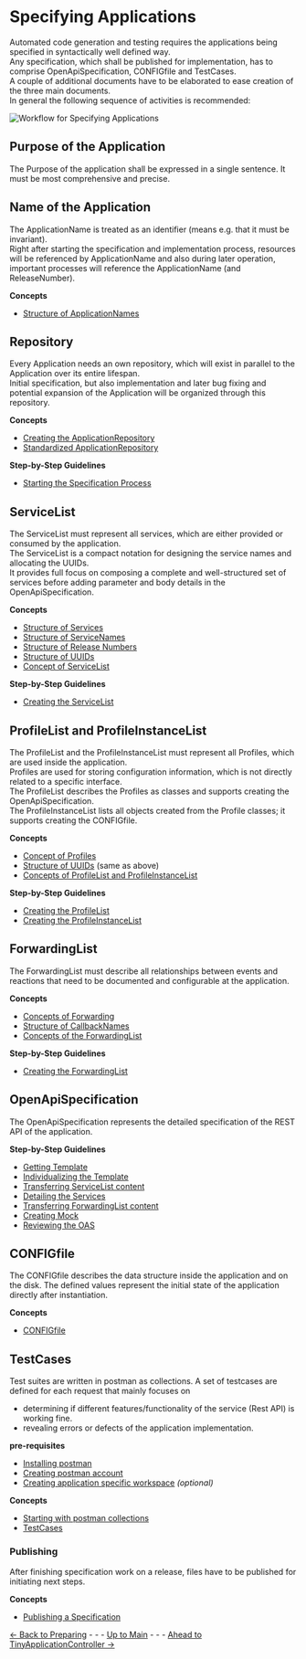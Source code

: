 # Specifying Applications

Automated code generation and testing requires the applications being specified in syntactically well defined way.  
Any specification, which shall be published for implementation, has to comprise OpenApiSpecification, CONFIGfile and TestCases.  
A couple of additional documents have to be elaborated to ease creation of the three main documents.  
In general the following sequence of activities is recommended:

![Workflow for Specifying Applications](https://www.plantuml.com/plantuml/png/bPBHJiCm34NV-Gh_0UzZcZOLTPg4rgf5uZdhdCqYZOEJhXfVZpiGb4qLuYrophsvjhECoKZgMWSlBA_MSG-M1Ug03Tap-GEiGd3Kc4Jiuzrith1ZcQq5qIyUqPB7CL7q7cL-Vu4M3pTuR8Hs26KdWIC2MqZ7N_efQUQCQ1x8Ex_NK9FOaGVVaU7Mj3X5L_ZMOKoNXaUI2ZKS9PRpv3FS1eS9eKOvKODF5DEVR2bioVsBtNZTZh_n_yPobjx8C921q1kTC1qyPCKstwm7XvzQ4T2l0dqkzgjJlQrr8o71iyuXCn6ZbYey4VPwo3NKEyArfEnsZkBnkhv4lzT_z040 "Workflow for Specifying Applications")


## Purpose of the Application

The Purpose of the application shall be expressed in a single sentence. It must be most comprehensive and precise.  


## Name of the Application

The ApplicationName is treated as an identifier (means e.g. that it must be invariant).  
Right after starting the specification and implementation process, resources will be referenced by ApplicationName and also during later operation, important processes will reference the ApplicationName (and ReleaseNumber).  

**Concepts**
* [Structure of ApplicationNames](./StructureOfApplicationNames/StructureOfApplicationNames.md)


## Repository

Every Application needs an own repository, which will exist in parallel to the Application over its entire lifespan.  
Initial specification, but also implementation and later bug fixing and potential expansion of the Application will be organized through this repository.  

**Concepts**
* [Creating the ApplicationRepository](./CreatingApplicationRepository/CreatingApplicationRepository.md)
* [Standardized ApplicationRepository](./StandardizedApplicationRepository/StandardizedApplicationRepository.md)

**Step-by-Step Guidelines**
* [Starting the Specification Process](./StartingToSpecify/StartingToSpecify.md)


## ServiceList

The ServiceList must represent all services, which are either provided or consumed by the application.  
The ServiceList is a compact notation for designing the service names and allocating the UUIDs.  
It provides full focus on composing a complete and well-structured set of services before adding parameter and body details in the OpenApiSpecification.  

**Concepts**
* [Structure of Services](./StructureOfServices/StructureOfServices.md)
* [Structure of ServiceNames](./StructureOfServiceNames/StructureOfServiceNames.md)
* [Structure of Release Numbers](./StructureOfReleaseNumbers/StructureOfReleaseNumbers.md)
* [Structure of UUIDs](./StructureOfUuids/StructureOfUuids.md)
* [Concept of ServiceList](./ConceptOfServiceList/ConceptOfServiceList.md)

**Step-by-Step Guidelines**
* [Creating the ServiceList](./CreatingServiceList/CreatingServiceList.md)


## ProfileList and ProfileInstanceList

The ProfileList and the ProfileInstanceList must represent all Profiles, which are used inside the application.  
Profiles are used for storing configuration information, which is not directly related to a specific interface.  
The ProfileList describes the Profiles as classes and supports creating the OpenApiSpecification.  
The ProfileInstanceList lists all objects created from the Profile classes; it supports creating the CONFIGfile.  

**Concepts**
* [Concept of Profiles](./ConceptOfProfiles/ConceptOfProfiles.md)
* [Structure of UUIDs](./StructureOfUuids/StructureOfUuids.md) (same as above)
* [Concepts of ProfileList and ProfileInstanceList ](./ConceptOfProfileList/ConceptOfProfileList.md)

**Step-by-Step Guidelines**
* [Creating the ProfileList](./CreatingProfileList/CreatingProfileList.md)
* [Creating the ProfileInstanceList](./CreatingProfileInstanceList/CreatingProfileInstanceList.md)


## ForwardingList

The ForwardingList must describe all relationships between events and reactions that need to be documented and configurable at the application.

**Concepts**
* [Concepts of Forwarding](./ConceptsOfForwarding/ConceptsOfForwarding.md)
* [Structure of CallbackNames](./StructureOfCallbackNames/StructureOfCallbackNames.md)
* [Concepts of the ForwardingList](./ConceptsOfForwardingList/ConceptsOfForwardingList.md)

**Step-by-Step Guidelines**
* [Creating the ForwardingList](./CreatingForwardingList/CreatingForwardingList.md)


## OpenApiSpecification

The OpenApiSpecification represents the detailed specification of the REST API of the application.

**Step-by-Step Guidelines**
* [Getting Template](./GettingOasTemplate/GettingOasTemplate.md)
* [Individualizing the Template](./IndividualizingOasTemplate/IndividualizingOasTemplate.md)
* [Transferring ServiceList content](./TransferringServiceList/TransferringServiceList.md)
* [Detailing the Services](./DetailingServices/DetailingServices.md)
* [Transferring ForwardingList content](./TransferringForwardingList/TransferringForwardingList.md)
* [Creating Mock](./CreatingMock/CreatingMock.md)
* [Reviewing the OAS](./ReviewingOas/ReviewingOas.md)


## CONFIGfile

The CONFIGfile describes the data structure inside the application and on the disk. The defined values represent the initial state of the application directly after instantiation.

**Concepts**
* [CONFIGfile](./LoadFile/LoadFile.md)


## TestCases

Test suites are written in postman as collections. A set of testcases are defined for each request that mainly focuses on

- determining if different features/functionality of the service (Rest API) is working fine.
- revealing errors or defects of the application implementation. 

**pre-requisites**

- [Installing postman](../PreparingSpecifying/InstallingPostman/InstallingPostman.md)
- [Creating postman account](../PreparingSpecifying/OwnPostmanAccount/OwnPostmanAccount.md)
- [Creating application specific workspace](https://learning.postman.com/docs/collaborating-in-postman/using-workspaces/creating-workspaces/) *(optional)*

**Concepts**
* [Starting with postman collections](./TestCases/postmanCollection.md)
* [TestCases](./TestCases/TestCases.md)


### Publishing

After finishing specification work on a release, files have to be published for initiating next steps.

**Concepts**
* [Publishing a Specification](./PublishingSpecification/PublishingSpecification.md)


[<- Back to Preparing](../PreparingSpecifying/PreparingSpecifying.md) - - - [Up to Main](../Main.md) - - - [Ahead to TinyApplicationController ->](../TinyApplicationController/TinyApplicationController.md)
